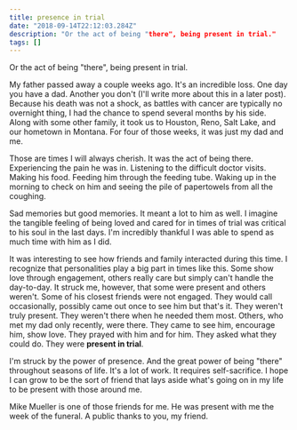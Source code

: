 ```yaml
---
title: presence in trial
date: "2018-09-14T22:12:03.284Z"
description: "Or the act of being "there", being present in trial."
tags: []
---
```


Or the act of being "there", being present in trial.

My father passed away a couple weeks ago. It's an incredible loss. One day you have a dad. Another you don't (I'll write more about this in a later post). Because his death was not a shock, as battles with cancer are typically no overnight thing, I had the chance to spend several months by his side. Along with some other family, it took us to Houston, Reno, Salt Lake, and our hometown in Montana. For four of those weeks, it was just my dad and me.

Those are times I will always cherish. It was the act of being there. Experiencing the pain he was in. Listening to the difficult doctor visits. Making his food. Feeding him through the feeding tube. Waking up in the morning to check on him and seeing the pile of papertowels from all the coughing.

Sad memories but good memories. It meant a lot to him as well. I imagine the tangible feeling of being loved and cared for in times of trial was critical to his soul in the last days. I'm incredibly thankful I was able to spend as much time with him as I did.

It was interesting to see how friends and family interacted during this time. I recognize that personalities play a big part in times like this. Some show love through engagement, others really care but simply can't handle the day-to-day. It struck me, however, that some were present and others weren't. Some of his closest friends were not engaged. They would call occasionally, possibly came out once to see him but that's it. They weren't truly present. They weren't there when he needed them most. Others, who met my dad only recently, were there. They came to see him, encourage him, show love. They prayed with him and for him. They asked what they could do. They were **present in trial**.

I'm struck by the power of presence. And the great power of being "there" throughout seasons of life. It's a lot of work. It requires self-sacrifice. I hope I can grow to be the sort of friend that lays aside what's going on in my life to be present with those around me.

Mike Mueller is one of those friends for me. He was present with me the week of the funeral. A public thanks to you, my friend.